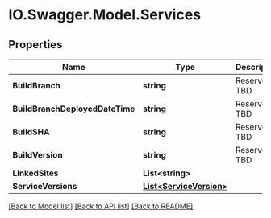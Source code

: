 # IO.Swagger.Model.Services
## Properties

Name | Type | Description | Notes
------------ | ------------- | ------------- | -------------
**BuildBranch** | **string** | Reserved: TBD | [optional] 
**BuildBranchDeployedDateTime** | **string** | Reserved: TBD | [optional] 
**BuildSHA** | **string** | Reserved: TBD | [optional] 
**BuildVersion** | **string** | Reserved: TBD | [optional] 
**LinkedSites** | **List&lt;string&gt;** |  | [optional] 
**ServiceVersions** | [**List&lt;ServiceVersion&gt;**](ServiceVersion.md) |  | [optional] 

[[Back to Model list]](../README.md#documentation-for-models) [[Back to API list]](../README.md#documentation-for-api-endpoints) [[Back to README]](../README.md)

